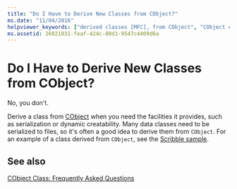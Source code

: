```yaml
---
title: "Do I Have to Derive New Classes from CObject?"
ms.date: "11/04/2016"
helpviewer_keywords: ["derived classes [MFC], from CObject", "CObject class [MFC], when to use"]
ms.assetid: 26021031-feaf-424c-80d1-9547c4409d6a
---
```

# Do I Have to Derive New Classes from CObject?

No, you don't.

Derive a class from [CObject](reference/cobject-class.md) when you need the facilities it provides, such as serialization or dynamic creatability. Many data classes need to be serialized to files, so it's often a good idea to derive them from `CObject`. For an example of a class derived from `CObject`, see the [Scribble sample](../overview/visual-cpp-samples.md).

## See also

[CObject Class: Frequently Asked Questions](cobject-class-frequently-asked-questions.md)
